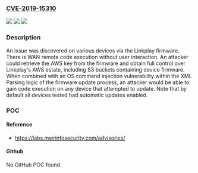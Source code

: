### [CVE-2019-15310](https://cve.mitre.org/cgi-bin/cvename.cgi?name=CVE-2019-15310)
![](https://img.shields.io/static/v1?label=Product&message=n%2Fa&color=blue)
![](https://img.shields.io/static/v1?label=Version&message=n%2Fa&color=blue)
![](https://img.shields.io/static/v1?label=Vulnerability&message=n%2Fa&color=brighgreen)

### Description

An issue was discovered on various devices via the Linkplay firmware. There is WAN remote code execution without user interaction. An attacker could retrieve the AWS key from the firmware and obtain full control over Linkplay's AWS estate, including S3 buckets containing device firmware. When combined with an OS command injection vulnerability within the XML Parsing logic of the firmware update process, an attacker would be able to gain code execution on any device that attempted to update. Note that by default all devices tested had automatic updates enabled.

### POC

#### Reference
- https://labs.mwrinfosecurity.com/advisories/

#### Github
No GitHub POC found.

